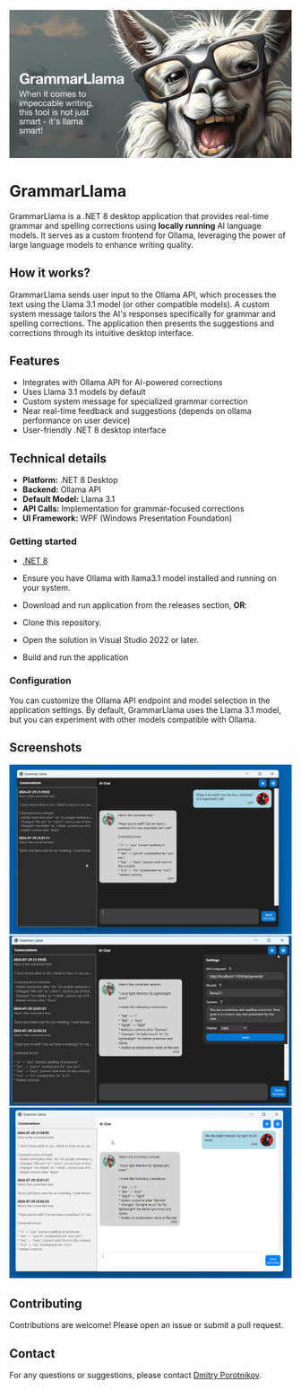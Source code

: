 ![image](GrammarLlama/Resources/llama_banner.jpg)
# GrammarLlama

GrammarLlama is a .NET 8 desktop application that provides real-time grammar and spelling corrections using **locally running** AI language models. It serves as a custom frontend for Ollama, leveraging the power of large language models to enhance writing quality.

## How it works?

GrammarLlama sends user input to the Ollama API, which processes the text using the Llama 3.1 model (or other compatible models). A custom system message tailors the AI's responses specifically for grammar and spelling corrections. The application then presents the suggestions and corrections through its intuitive desktop interface.

## Features

* Integrates with Ollama API for AI-powered corrections
* Uses Llama 3.1 models by default
* Custom system message for specialized grammar correction
* Near real-time feedback and suggestions (depends on ollama performance on user device)
* User-friendly .NET 8 desktop interface

## Technical details
- **Platform:** .NET 8 Desktop
- **Backend:** Ollama API
- **Default Model:** Llama 3.1
- **API Calls:**  Implementation for grammar-focused corrections
- **UI Framework:** WPF (Windows Presentation Foundation)

### Getting started

- [.NET 8](https://dotnet.microsoft.com/download)
- Ensure you have Ollama with llama3.1 model installed and running on your system.
- Download and run application from the releases section, **OR**:

- Clone this repository.
- Open the solution in Visual Studio 2022 or later.
- Build and run the application
  

### Configuration

You can customize the Ollama API endpoint and model selection in the application settings. By default, GrammarLlama uses the Llama 3.1 model, but you can experiment with other models compatible with Ollama.

## Screenshots
![image](GrammarLlama/Resources/screenshot.png)
![image](GrammarLlama/Resources/screenshot2.png)
![image](GrammarLlama/Resources/Screenshot3.png)

## Contributing

Contributions are welcome! Please open an issue or submit a pull request.


## Contact

For any questions or suggestions, please contact [Dmitry Porotnikov](https://github.com/dmitryporotnikov).
